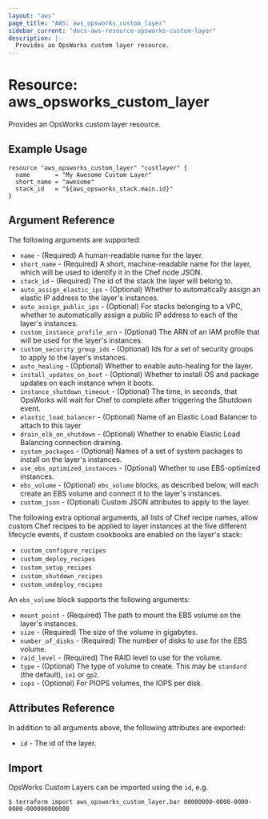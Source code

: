 ```yaml
---
layout: "aws"
page_title: "AWS: aws_opsworks_custom_layer"
sidebar_current: "docs-aws-resource-opsworks-custom-layer"
description: |-
  Provides an OpsWorks custom layer resource.
---
```


# Resource: aws_opsworks_custom_layer

Provides an OpsWorks custom layer resource.

## Example Usage

```hcl
resource "aws_opsworks_custom_layer" "custlayer" {
  name       = "My Awesome Custom Layer"
  short_name = "awesome"
  stack_id   = "${aws_opsworks_stack.main.id}"
}
```

## Argument Reference

The following arguments are supported:

* `name` - (Required) A human-readable name for the layer.
* `short_name` - (Required) A short, machine-readable name for the layer, which will be used to identify it in the Chef node JSON.
* `stack_id` - (Required) The id of the stack the layer will belong to.
* `auto_assign_elastic_ips` - (Optional) Whether to automatically assign an elastic IP address to the layer's instances.
* `auto_assign_public_ips` - (Optional) For stacks belonging to a VPC, whether to automatically assign a public IP address to each of the layer's instances.
* `custom_instance_profile_arn` - (Optional) The ARN of an IAM profile that will be used for the layer's instances.
* `custom_security_group_ids` - (Optional) Ids for a set of security groups to apply to the layer's instances.
* `auto_healing` - (Optional) Whether to enable auto-healing for the layer.
* `install_updates_on_boot` - (Optional) Whether to install OS and package updates on each instance when it boots.
* `instance_shutdown_timeout` - (Optional) The time, in seconds, that OpsWorks will wait for Chef to complete after triggering the Shutdown event.
* `elastic_load_balancer` - (Optional) Name of an Elastic Load Balancer to attach to this layer
* `drain_elb_on_shutdown` - (Optional) Whether to enable Elastic Load Balancing connection draining.
* `system_packages` - (Optional) Names of a set of system packages to install on the layer's instances.
* `use_ebs_optimized_instances` - (Optional) Whether to use EBS-optimized instances.
* `ebs_volume` - (Optional) `ebs_volume` blocks, as described below, will each create an EBS volume and connect it to the layer's instances.
* `custom_json` - (Optional) Custom JSON attributes to apply to the layer.

The following extra optional arguments, all lists of Chef recipe names, allow
custom Chef recipes to be applied to layer instances at the five different
lifecycle events, if custom cookbooks are enabled on the layer's stack:

* `custom_configure_recipes`
* `custom_deploy_recipes`
* `custom_setup_recipes`
* `custom_shutdown_recipes`
* `custom_undeploy_recipes`

An `ebs_volume` block supports the following arguments:

* `mount_point` - (Required) The path to mount the EBS volume on the layer's instances.
* `size` - (Required) The size of the volume in gigabytes.
* `number_of_disks` - (Required) The number of disks to use for the EBS volume.
* `raid_level` - (Required) The RAID level to use for the volume.
* `type` - (Optional) The type of volume to create. This may be `standard` (the default), `io1` or `gp2`.
* `iops` - (Optional) For PIOPS volumes, the IOPS per disk.

## Attributes Reference

In addition to all arguments above, the following attributes are exported:

* `id` - The id of the layer.

## Import

OpsWorks Custom Layers can be imported using the `id`, e.g.

```
$ terraform import aws_opsworks_custom_layer.bar 00000000-0000-0000-0000-000000000000
```
